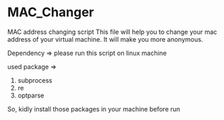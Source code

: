 # MAC_Changer
MAC address changing script
This file will help you to change your mac address of your virtual machine. It will make you more anonymous.

Dependency =>
please run this script on linux machine

used package =>
1. subprocess
2. re
3. optparse

So, kidly install those packages in your machine before run
